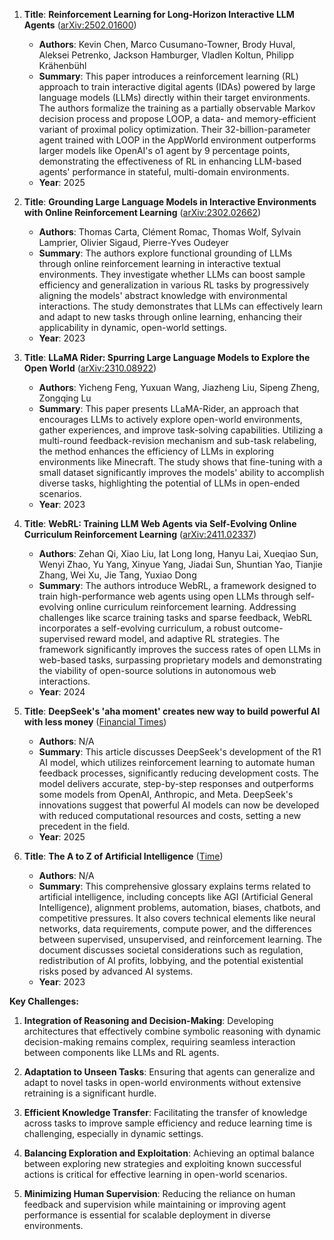1. **Title**: **Reinforcement Learning for Long-Horizon Interactive LLM Agents** ([arXiv:2502.01600](https://arxiv.org/abs/2502.01600))
   - **Authors**: Kevin Chen, Marco Cusumano-Towner, Brody Huval, Aleksei Petrenko, Jackson Hamburger, Vladlen Koltun, Philipp Krähenbühl
   - **Summary**: This paper introduces a reinforcement learning (RL) approach to train interactive digital agents (IDAs) powered by large language models (LLMs) directly within their target environments. The authors formalize the training as a partially observable Markov decision process and propose LOOP, a data- and memory-efficient variant of proximal policy optimization. Their 32-billion-parameter agent trained with LOOP in the AppWorld environment outperforms larger models like OpenAI's o1 agent by 9 percentage points, demonstrating the effectiveness of RL in enhancing LLM-based agents' performance in stateful, multi-domain environments.
   - **Year**: 2025

2. **Title**: **Grounding Large Language Models in Interactive Environments with Online Reinforcement Learning** ([arXiv:2302.02662](https://arxiv.org/abs/2302.02662))
   - **Authors**: Thomas Carta, Clément Romac, Thomas Wolf, Sylvain Lamprier, Olivier Sigaud, Pierre-Yves Oudeyer
   - **Summary**: The authors explore functional grounding of LLMs through online reinforcement learning in interactive textual environments. They investigate whether LLMs can boost sample efficiency and generalization in various RL tasks by progressively aligning the models' abstract knowledge with environmental interactions. The study demonstrates that LLMs can effectively learn and adapt to new tasks through online learning, enhancing their applicability in dynamic, open-world settings.
   - **Year**: 2023

3. **Title**: **LLaMA Rider: Spurring Large Language Models to Explore the Open World** ([arXiv:2310.08922](https://arxiv.org/abs/2310.08922))
   - **Authors**: Yicheng Feng, Yuxuan Wang, Jiazheng Liu, Sipeng Zheng, Zongqing Lu
   - **Summary**: This paper presents LLaMA-Rider, an approach that encourages LLMs to actively explore open-world environments, gather experiences, and improve task-solving capabilities. Utilizing a multi-round feedback-revision mechanism and sub-task relabeling, the method enhances the efficiency of LLMs in exploring environments like Minecraft. The study shows that fine-tuning with a small dataset significantly improves the models' ability to accomplish diverse tasks, highlighting the potential of LLMs in open-ended scenarios.
   - **Year**: 2023

4. **Title**: **WebRL: Training LLM Web Agents via Self-Evolving Online Curriculum Reinforcement Learning** ([arXiv:2411.02337](https://arxiv.org/abs/2411.02337))
   - **Authors**: Zehan Qi, Xiao Liu, Iat Long Iong, Hanyu Lai, Xueqiao Sun, Wenyi Zhao, Yu Yang, Xinyue Yang, Jiadai Sun, Shuntian Yao, Tianjie Zhang, Wei Xu, Jie Tang, Yuxiao Dong
   - **Summary**: The authors introduce WebRL, a framework designed to train high-performance web agents using open LLMs through self-evolving online curriculum reinforcement learning. Addressing challenges like scarce training tasks and sparse feedback, WebRL incorporates a self-evolving curriculum, a robust outcome-supervised reward model, and adaptive RL strategies. The framework significantly improves the success rates of open LLMs in web-based tasks, surpassing proprietary models and demonstrating the viability of open-source solutions in autonomous web interactions.
   - **Year**: 2024

5. **Title**: **DeepSeek's 'aha moment' creates new way to build powerful AI with less money** ([Financial Times](https://www.ft.com/content/ea803121-196f-4c61-ab70-93b38043836e))
   - **Authors**: N/A
   - **Summary**: This article discusses DeepSeek's development of the R1 AI model, which utilizes reinforcement learning to automate human feedback processes, significantly reducing development costs. The model delivers accurate, step-by-step responses and outperforms some models from OpenAI, Anthropic, and Meta. DeepSeek's innovations suggest that powerful AI models can now be developed with reduced computational resources and costs, setting a new precedent in the field.
   - **Year**: 2025

6. **Title**: **The A to Z of Artificial Intelligence** ([Time](https://time.com/6271657/a-to-z-of-artificial-intelligence/))
   - **Authors**: N/A
   - **Summary**: This comprehensive glossary explains terms related to artificial intelligence, including concepts like AGI (Artificial General Intelligence), alignment problems, automation, biases, chatbots, and competitive pressures. It also covers technical elements like neural networks, data requirements, compute power, and the differences between supervised, unsupervised, and reinforcement learning. The document discusses societal considerations such as regulation, redistribution of AI profits, lobbying, and the potential existential risks posed by advanced AI systems.
   - **Year**: 2023

**Key Challenges:**

1. **Integration of Reasoning and Decision-Making**: Developing architectures that effectively combine symbolic reasoning with dynamic decision-making remains complex, requiring seamless interaction between components like LLMs and RL agents.

2. **Adaptation to Unseen Tasks**: Ensuring that agents can generalize and adapt to novel tasks in open-world environments without extensive retraining is a significant hurdle.

3. **Efficient Knowledge Transfer**: Facilitating the transfer of knowledge across tasks to improve sample efficiency and reduce learning time is challenging, especially in dynamic settings.

4. **Balancing Exploration and Exploitation**: Achieving an optimal balance between exploring new strategies and exploiting known successful actions is critical for effective learning in open-world scenarios.

5. **Minimizing Human Supervision**: Reducing the reliance on human feedback and supervision while maintaining or improving agent performance is essential for scalable deployment in diverse environments. 